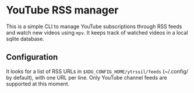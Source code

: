 # YouTube RSS manager

This is a simple CLI to manage YouTube subscriptions through RSS feeds
and watch new videos using `mpv`. It keeps track of watched videos in a local
sqlite database.

## Configuration

It looks for a list of RSS URLs in `$XDG_CONFIG_HOME/ytrssil/feeds`
(~/.config/ by default), with one URL per line. Only YouTube channel feeds
are supported at this moment.
